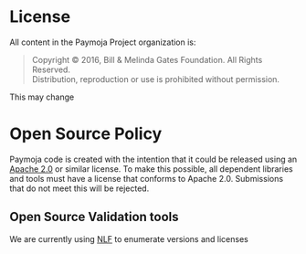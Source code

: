 # License
All content in the Paymoja Project organization is:

> Copyright © 2016, Bill & Melinda Gates Foundation.  All Rights Reserved.  
> Distribution, reproduction or use is prohibited without permission.

This may change

# Open Source Policy
Paymoja code is created with the intention that it could be released using an [Apache 2.0](https://www.apache.org/licenses/LICENSE-2.0) or similar license. To make this possible, all dependent libraries and tools must have a license that conforms to Apache 2.0. Submissions that do not meet this will be rejected.

## Open Source Validation tools
We are currently using [NLF](https://www.npmjs.com/package/nlf) to enumerate versions and licenses
